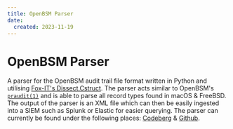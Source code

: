 ```yaml
---
title: OpenBSM Parser
date:
  created: 2023-11-19
---
```


# OpenBSM Parser

A parser for the OpenBSM audit trail file format written in Python and utilising <a href="https://github.com/fox-it/dissect.cstruct">Fox-IT's Dissect.Cstruct</a>. The parser acts similar to OpenBSM's <a href="https://man.freebsd.org/cgi/man.cgi?query=praudit&sektion=1">`praudit(1)`</a> and is able to parse all record types found in macOS & FreeBSD. The output of the parser is an XML file which can then be easily ingested into a SIEM such as Splunk or Elastic for easier querying. The parser can currently be found under the following places: <a href="https://codeberg.org/bollos/jasper-vdhoven.github.io">Codeberg</a> & <a href="https://github.com/jasper-vdhoven/openbsm-parser">Github</a>.
